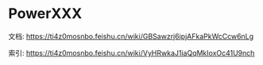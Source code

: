 # PowerXXX
文档: https://ti4z0mosnbo.feishu.cn/wiki/GBSawzrj6ipjAFkaPkWcCcw6nLg

索引: https://ti4z0mosnbo.feishu.cn/wiki/VyHRwkaJ1iaQqMkIoxOc41U9nch
